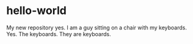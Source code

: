 # hello-world
My new repository yes.
I am a guy sitting on a chair with my keyboards. Yes. The keyboards. They are keyboards.
